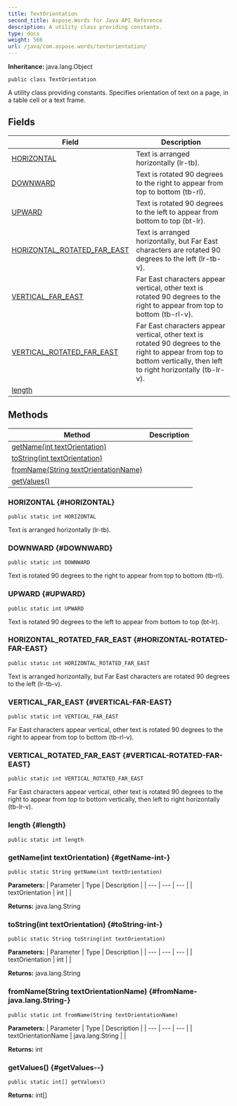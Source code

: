 ```yaml
---
title: TextOrientation
second_title: Aspose.Words for Java API Reference
description: A utility class providing constants.
type: docs
weight: 566
url: /java/com.aspose.words/textorientation/
---
```


**Inheritance:**
java.lang.Object
```
public class TextOrientation
```

A utility class providing constants. Specifies orientation of text on a page, in a table cell or a text frame.
## Fields

| Field | Description |
| --- | --- |
| [HORIZONTAL](#HORIZONTAL) | Text is arranged horizontally (lr-tb). |
| [DOWNWARD](#DOWNWARD) | Text is rotated 90 degrees to the right to appear from top to bottom (tb-rl). |
| [UPWARD](#UPWARD) | Text is rotated 90 degrees to the left to appear from bottom to top (bt-lr). |
| [HORIZONTAL_ROTATED_FAR_EAST](#HORIZONTAL-ROTATED-FAR-EAST) | Text is arranged horizontally, but Far East characters are rotated 90 degrees to the left (lr-tb-v). |
| [VERTICAL_FAR_EAST](#VERTICAL-FAR-EAST) | Far East characters appear vertical, other text is rotated 90 degrees to the right to appear from top to bottom (tb-rl-v). |
| [VERTICAL_ROTATED_FAR_EAST](#VERTICAL-ROTATED-FAR-EAST) | Far East characters appear vertical, other text is rotated 90 degrees to the right to appear from top to bottom vertically, then left to right horizontally (tb-lr-v). |
| [length](#length) |  |
## Methods

| Method | Description |
| --- | --- |
| [getName(int textOrientation)](#getName-int-) |  |
| [toString(int textOrientation)](#toString-int-) |  |
| [fromName(String textOrientationName)](#fromName-java.lang.String-) |  |
| [getValues()](#getValues--) |  |
### HORIZONTAL {#HORIZONTAL}
```
public static int HORIZONTAL
```


Text is arranged horizontally (lr-tb).

### DOWNWARD {#DOWNWARD}
```
public static int DOWNWARD
```


Text is rotated 90 degrees to the right to appear from top to bottom (tb-rl).

### UPWARD {#UPWARD}
```
public static int UPWARD
```


Text is rotated 90 degrees to the left to appear from bottom to top (bt-lr).

### HORIZONTAL_ROTATED_FAR_EAST {#HORIZONTAL-ROTATED-FAR-EAST}
```
public static int HORIZONTAL_ROTATED_FAR_EAST
```


Text is arranged horizontally, but Far East characters are rotated 90 degrees to the left (lr-tb-v).

### VERTICAL_FAR_EAST {#VERTICAL-FAR-EAST}
```
public static int VERTICAL_FAR_EAST
```


Far East characters appear vertical, other text is rotated 90 degrees to the right to appear from top to bottom (tb-rl-v).

### VERTICAL_ROTATED_FAR_EAST {#VERTICAL-ROTATED-FAR-EAST}
```
public static int VERTICAL_ROTATED_FAR_EAST
```


Far East characters appear vertical, other text is rotated 90 degrees to the right to appear from top to bottom vertically, then left to right horizontally (tb-lr-v).

### length {#length}
```
public static int length
```


### getName(int textOrientation) {#getName-int-}
```
public static String getName(int textOrientation)
```




**Parameters:**
| Parameter | Type | Description |
| --- | --- | --- |
| textOrientation | int |  |

**Returns:**
java.lang.String
### toString(int textOrientation) {#toString-int-}
```
public static String toString(int textOrientation)
```




**Parameters:**
| Parameter | Type | Description |
| --- | --- | --- |
| textOrientation | int |  |

**Returns:**
java.lang.String
### fromName(String textOrientationName) {#fromName-java.lang.String-}
```
public static int fromName(String textOrientationName)
```




**Parameters:**
| Parameter | Type | Description |
| --- | --- | --- |
| textOrientationName | java.lang.String |  |

**Returns:**
int
### getValues() {#getValues--}
```
public static int[] getValues()
```




**Returns:**
int[]
